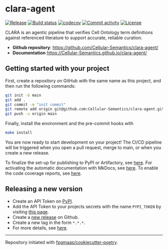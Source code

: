 # clara-agent

[![Release](https://img.shields.io/github/v/release/Cellular-Semantics/clara-agent)](https://img.shields.io/github/v/release/Cellular-Semantics/clara-agent)
[![Build status](https://img.shields.io/github/actions/workflow/status/Cellular-Semantics/clara-agent/main.yml?branch=main)](https://github.com/Cellular-Semantics/clara-agent/actions/workflows/main.yml?query=branch%3Amain)
[![codecov](https://codecov.io/gh/Cellular-Semantics/clara-agent/branch/main/graph/badge.svg)](https://codecov.io/gh/Cellular-Semantics/clara-agent)
[![Commit activity](https://img.shields.io/github/commit-activity/m/Cellular-Semantics/clara-agent)](https://img.shields.io/github/commit-activity/m/Cellular-Semantics/clara-agent)
[![License](https://img.shields.io/github/license/Cellular-Semantics/clara-agent)](https://img.shields.io/github/license/Cellular-Semantics/clara-agent)

CLARA is an agentic pipeline that verifies Cell Ontology term definitions against referenced literature to support accurate, reliable curation.

- **Github repository**: <https://github.com/Cellular-Semantics/clara-agent/>
- **Documentation** <https://Cellular-Semantics.github.io/clara-agent/>

## Getting started with your project

First, create a repository on GitHub with the same name as this project, and then run the following commands:

```bash
git init -b main
git add .
git commit -m "init commit"
git remote add origin git@github.com:Cellular-Semantics/clara-agent.git
git push -u origin main
```

Finally, install the environment and the pre-commit hooks with

```bash
make install
```

You are now ready to start development on your project!
The CI/CD pipeline will be triggered when you open a pull request, merge to main, or when you create a new release.

To finalize the set-up for publishing to PyPI or Artifactory, see [here](https://fpgmaas.github.io/cookiecutter-poetry/features/publishing/#set-up-for-pypi).
For activating the automatic documentation with MkDocs, see [here](https://fpgmaas.github.io/cookiecutter-poetry/features/mkdocs/#enabling-the-documentation-on-github).
To enable the code coverage reports, see [here](https://fpgmaas.github.io/cookiecutter-poetry/features/codecov/).

## Releasing a new version

- Create an API Token on [PyPI](https://pypi.org/).
- Add the API Token to your projects secrets with the name `PYPI_TOKEN` by visiting [this page](https://github.com/Cellular-Semantics/clara-agent/settings/secrets/actions/new).
- Create a [new release](https://github.com/Cellular-Semantics/clara-agent/releases/new) on Github.
- Create a new tag in the form `*.*.*`.
- For more details, see [here](https://fpgmaas.github.io/cookiecutter-poetry/features/cicd/#how-to-trigger-a-release).

---

Repository initiated with [fpgmaas/cookiecutter-poetry](https://github.com/fpgmaas/cookiecutter-poetry).
